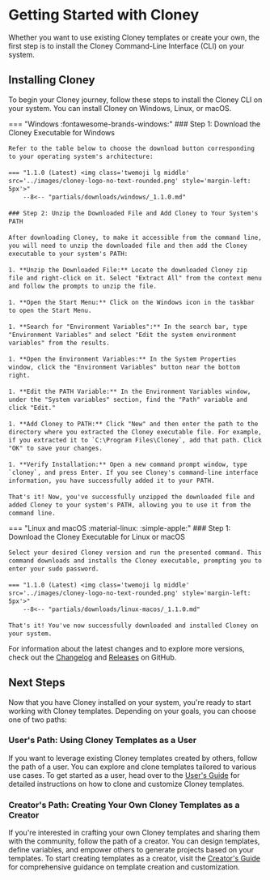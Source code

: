 # Getting Started with Cloney

Whether you want to use existing Cloney templates or create your own, the first step is to install the Cloney Command-Line Interface (CLI) on your system.

## Installing Cloney

To begin your Cloney journey, follow these steps to install the Cloney CLI on your system. You can install Cloney on Windows, Linux, or macOS.

=== "Windows :fontawesome-brands-windows:"
    ### Step 1: Download the Cloney Executable for Windows

    Refer to the table below to choose the download button corresponding to your operating system's architecture:

    === "1.1.0 (Latest) <img class='twemoji lg middle' src='../images/cloney-logo-no-text-rounded.png' style='margin-left: 5px'>"
        --8<-- "partials/downloads/windows/_1.1.0.md"

    ### Step 2: Unzip the Downloaded File and Add Cloney to Your System's PATH

    After downloading Cloney, to make it accessible from the command line, you will need to unzip the downloaded file and then add the Cloney executable to your system's PATH:

    1. **Unzip the Downloaded File:** Locate the downloaded Cloney zip file and right-click on it. Select "Extract All" from the context menu and follow the prompts to unzip the file.

    1. **Open the Start Menu:** Click on the Windows icon in the taskbar to open the Start Menu.

    1. **Search for "Environment Variables":** In the search bar, type "Environment Variables" and select "Edit the system environment variables" from the results.

    1. **Open the Environment Variables:** In the System Properties window, click the "Environment Variables" button near the bottom right.

    1. **Edit the PATH Variable:** In the Environment Variables window, under the "System variables" section, find the "Path" variable and click "Edit."

    1. **Add Cloney to PATH:** Click "New" and then enter the path to the directory where you extracted the Cloney executable file. For example, if you extracted it to `C:\Program Files\Cloney`, add that path. Click "OK" to save your changes.

    1. **Verify Installation:** Open a new command prompt window, type `cloney`, and press Enter. If you see Cloney's command-line interface information, you have successfully added it to your PATH.

    That's it! Now, you've successfully unzipped the downloaded file and added Cloney to your system's PATH, allowing you to use it from the command line.

=== "Linux and macOS :material-linux: :simple-apple:"
    ### Step 1: Download the Cloney Executable for Linux or macOS

    Select your desired Cloney version and run the presented command. This command downloads and installs the Cloney executable, prompting you to enter your sudo password.

    === "1.1.0 (Latest) <img class='twemoji lg middle' src='../images/cloney-logo-no-text-rounded.png' style='margin-left: 5px'>"
        --8<-- "partials/downloads/linux-macos/_1.1.0.md"

    That's it! You've now successfully downloaded and installed Cloney on your system.

For information about the latest changes and to explore more versions, check out the [Changelog](https://github.com/ArthurSudbrackIbarra/cloney/blob/main/CHANGELOG.md) and [Releases](https://github.com/ArthurSudbrackIbarra/cloney/releases) on GitHub.

## Next Steps

Now that you have Cloney installed on your system, you're ready to start working with Cloney templates. Depending on your goals, you can choose one of two paths:

### User's Path: Using Cloney Templates as a User

If you want to leverage existing Cloney templates created by others, follow the path of a user. You can explore and clone templates tailored to various use cases. To get started as a user, head over to the [User's Guide](users/index.md) for detailed instructions on how to clone and customize Cloney templates.

### Creator's Path: Creating Your Own Cloney Templates as a Creator

If you're interested in crafting your own Cloney templates and sharing them with the community, follow the path of a creator. You can design templates, define variables, and empower others to generate projects based on your templates. To start creating templates as a creator, visit the [Creator's Guide](creators/index.md) for comprehensive guidance on template creation and customization.

